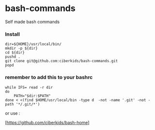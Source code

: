 # bash-commands
Self made bash commands

### Install

```
dir=${HOME}/usr/local/bin/
mkdir -p ${dir}
cd ${dir}
pushd .
git clone git@github.com:ciberkids/bash-commands.git
popd
```


### remember to add this to your bashrc




```
while IFS= read -r dir
do
    PATH="$dir:$PATH"
done < <(find $HOME/usr/local/bin -type d  -not -name '.git' -not -path '*/.git/*')

```

or use :

[https://github.com/ciberkids/bash-home]
